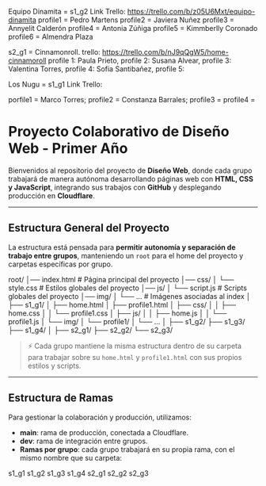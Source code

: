 Equipo Dinamita = s1_g2
Link Trello: https://trello.com/b/z05U6Mxt/equipo-dinamita
profile1 = Pedro Martens
profile2 = Javiera Nuñez
profile3 = Annyelit Calderón
profile4 = Antonia Zúñiga
profile5 = Kimmberlly Coronado
profile6 = Almendra Plaza



s2_g1 =  Cinnamonroll.
trello: https://trello.com/b/nJ9qQgW5/home-cinnamoroll 
profile 1: Paula Prieto, 
profile 2: Susana Alvear, 
profile 3: Valentina Torres,
profile 4: Sofia Santibañez, 
profile 5: 






Los Nugu = s1_g1
Link Trello:

porfile1 = Marco Torres;
profile2 = Constanza Barrales;
profile3 = 
profile4 =


# Proyecto Colaborativo de Diseño Web - Primer Año

Bienvenidos al repositorio del proyecto de **Diseño Web**, donde cada grupo trabajará de manera autónoma desarrollando páginas web con **HTML, CSS y JavaScript**, integrando sus trabajos con **GitHub** y desplegando producción en **Cloudflare**.

---

## Estructura General del Proyecto

La estructura está pensada para **permitir autonomía y separación de trabajo entre grupos**, manteniendo un `root` para el home del proyecto y carpetas específicas por grupo.

root/
│── index.html # Página principal del proyecto
│── css/
│ └── style.css # Estilos globales del proyecto
│── js/
│ └── script.js # Scripts globales del proyecto
│── img/
│ └── ... # Imágenes asociadas al index
│
├── s1_g1/
│ ├── home.html
│ ├── profile1.html
│ ├── css/
│ │ ├── home.css
│ │ └── profile1.css
│ ├── js/
│ │ ├── home.js
│ │ └── profile1.js
│ └── img/
│ └── profile1/
│ └── ...
│
├── s1_g2/
├── s1_g3/
├── s1_g4/
│
├── s2_g1/
├── s2_g2/
└── s2_g3/

> ⚡ Cada grupo mantiene la misma estructura dentro de su carpeta para trabajar sobre su `home.html` y `profile1.html` con sus propios estilos y scripts.

---

## Estructura de Ramas

Para gestionar la colaboración y producción, utilizamos:

- **main**: rama de producción, conectada a Cloudflare.
- **dev**: rama de integración entre grupos.
- **Ramas por grupo**: cada grupo trabajará en su propia rama, con el mismo nombre que su carpeta:

s1_g1
s1_g2
s1_g3
s1_g4
s2_g1
s2_g2
s2_g3
